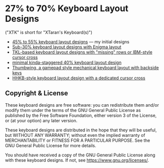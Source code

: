 27% to 70% Keyboard Layout Designs
==================================

("XTK" is short for "XTaran's Keyboard(s)")

* [45% to 55% keyboard layout designs](XTK.md) — my initial designs
* [Sub-30% keyboard layout designs with Enigma layout](Painigma27.md)
* [TKL-based keyboard layout designs with "missing" rows or IBM-style cursor cross](XTKL.md)
* [minimal kinda-staggered 40% keyboard layout design](XTM.md)
* [Thumbwing, a gamepad style mechanical keyboard layout with backside keys](Thumbwing.md)
* [HHKB-style keyboard layout design with a dedicated cursor cross](HHKB-with-cursor-cross.md)


Copyright & License
-------------------

These keyboard designs are free software: you can redistribute them
and/or modify them under the terms of the GNU General Public License
as published by the Free Software Foundation, either version 3 of the
License, or (at your option) any later version.

These keyboard designs are distributed in the hope that they will be
useful, but WITHOUT ANY WARRANTY; without even the implied warranty of
MERCHANTABILITY or FITNESS FOR A PARTICULAR PURPOSE.  See the GNU
General Public License for more details.

You should have received a copy of the GNU General Public License
along with these keyboard designs.  If not, see
https://www.gnu.org/licenses/.

